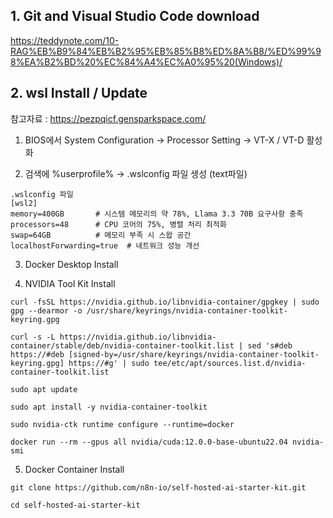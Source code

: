 ## 1. Git and Visual Studio Code download 
https://teddynote.com/10-RAG%EB%B9%84%EB%B2%95%EB%85%B8%ED%8A%B8/%ED%99%98%EA%B2%BD%20%EC%84%A4%EC%A0%95%20(Windows)/

## 2. wsl Install / Update

참고자료 : https://pezpqicf.gensparkspace.com/

1) BIOS에서 System Configuration -> Processor Setting -> VT-X / VT-D 활성화 

2) 검색에 %userprofile% -> .wslconfig 파일 생성 (text파일)
```
.wslconfig 파일
[wsl2]
memory=400GB       # 시스템 메모리의 약 78%, Llama 3.3 70B 요구사항 충족
processors=48      # CPU 코어의 75%, 병렬 처리 최적화
swap=64GB          # 메모리 부족 시 스왑 공간
localhostForwarding=true  # 네트워크 성능 개선
```
3) Docker Desktop Install 

4) NVIDIA Tool Kit Install
```
curl -fsSL https://nvidia.github.io/libnvidia-container/gpgkey | sudo gpg --dearmor -o /usr/share/keyrings/nvidia-container-toolkit-keyring.gpg
```

```
curl -s -L https://nvidia.github.io/libnvidia-container/stable/deb/nvidia-container-toolkit.list | sed 's#deb https://#deb [signed-by=/usr/share/keyrings/nvidia-container-toolkit-keyring.gpg] https://#g' | sudo tee/etc/apt/sources.list.d/nvidia-container-toolkit.list
```

```
sudo apt update
```

```
sudo apt install -y nvidia-container-toolkit
```

```
sudo nvidia-ctk runtime configure --runtime=docker
```

```
docker run --rm --gpus all nvidia/cuda:12.0.0-base-ubuntu22.04 nvidia-smi
```

5) Docker Container Install
```
git clone https://github.com/n8n-io/self-hosted-ai-starter-kit.git
```

```
cd self-hosted-ai-starter-kit
```

